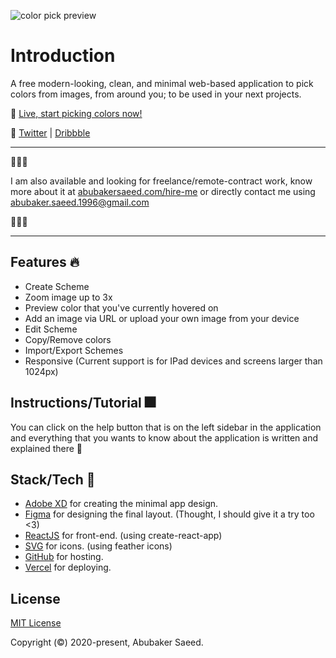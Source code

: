 ![color pick preview](./color-pick-preview.gif)

# Introduction

A free modern-looking, clean, and minimal web-based application to pick colors from images, from around you; to be used in your next projects.

🥰 [Live, start picking colors now!](https://colorpick.vercel.app)

🎉 [Twitter](https://twitter.com/AbubakerSaeed96) | [Dribbble](https://dribbble.com/AbubakerSaeed)

---

🌲🌲🌲

I am also available and looking for freelance/remote-contract work, know more about it at [abubakersaeed.com/hire-me](https://abubakersaeed.com/hire-me) or directly contact me using [abubaker.saeed.1996@gmail.com](mailto:abubaker.saeed.1996@gmail.com)

🌲🌲🌲

---

## Features 🔥

- Create Scheme
- Zoom image up to 3x
- Preview color that you've currently hovered on
- Add an image via URL or upload your own image from your device
- Edit Scheme
- Copy/Remove colors
- Import/Export Schemes
- Responsive (Current support is for IPad devices and screens larger than 1024px)

## Instructions/Tutorial 🎆

You can click on the help button that is on the left sidebar in the application and everything that you wants to know about the application is written and explained there 🙂

## Stack/Tech 💫

- [Adobe XD](https://www.adobe.com/mena_en/products/xd.html) for creating the minimal app design.
- [Figma](https://www.figma.com/) for designing the final layout. (Thought, I should give it a try too <3)
- [ReactJS](https://reactjs.org/) for front-end. (using create-react-app)
- [SVG](https://developer.mozilla.org/en-US/docs/Web/SVG) for icons. (using feather icons)
- [GitHub](https://github.com/) for hosting.
- [Vercel](https://vercel.com/) for deploying.

## License

[MIT License](./LICENSE)

Copyright (©) 2020-present, Abubaker Saeed.

